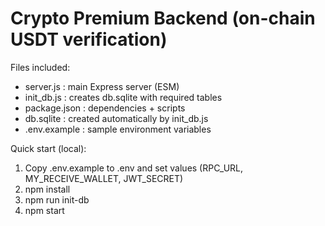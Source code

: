 Crypto Premium Backend (on-chain USDT verification)
==================================================

Files included:
- server.js        : main Express server (ESM)
- init_db.js       : creates db.sqlite with required tables
- package.json     : dependencies + scripts
- db.sqlite        : created automatically by init_db.js
- .env.example     : sample environment variables

Quick start (local):
1) Copy .env.example to .env and set values (RPC_URL, MY_RECEIVE_WALLET, JWT_SECRET)
2) npm install
3) npm run init-db
4) npm start
